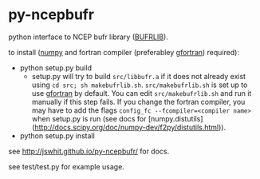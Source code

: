 # py-ncepbufr
python interface to NCEP bufr library ([BUFRLIB](http://www.nco.ncep.noaa.gov/sib/decoders/BUFRLIB/toc/intro/)).

to install ([numpy](http://numpy.org) and fortran compiler (preferabley 
[gfortran](https://gcc.gnu.org/wiki/GFortran)) required):

* python setup.py build
   - setup.py will try to build `src/libbufr.a` if it does not
already exist using `cd src; sh makebufrlib.sh`. `src/makebufrlib.sh`
is set up to use [gfortran](https://gcc.gnu.org/wiki/GFortran) by default.  You can
edit `src/makebufrlib.sh` and run it manually if this step fails.
If you change the fortran compiler, you may have to add the 
flags `config_fc --fcompiler=<compiler name>` when setup.py is run
(see docs for [numpy.distutils] (http://docs.scipy.org/doc/numpy-dev/f2py/distutils.html)).
* python setup.py install

see http://jswhit.github.io/py-ncepbufr/ for docs.

see test/test.py for example usage.
